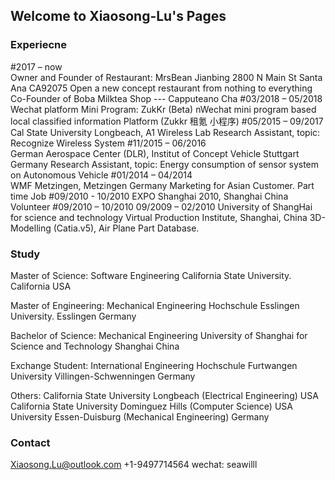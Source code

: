 ## Welcome to Xiaosong-Lu's Pages



### Experiecne
#2017 – now          
Owner and Founder of Restaurant: MrsBean Jianbing 2800 N Main St Santa Ana CA92075
Open a new concept restaurant from nothing to everything 
Co-Founder of Boba Milktea Shop --- Capputeano Cha
#03/2018 – 05/2018   Wechat platform Mini Program: ZukKr (Beta)
nWechat mini program based local classified information Platform (Zukkr 租氪 小程序)
#05/2015 – 09/2017   
Cal State University Longbeach, A1 Wireless Lab 
Research Assistant, topic: Recognize Wireless System
#11/2015 – 06/2016   
German Aerospace Center (DLR), Institut of Concept Vehicle Stuttgart Germany
Research Assistant, topic: Energy consumption of sensor system on Autonomous Vehicle 
#01/2014 – 04/2014   
WMF Metzingen, Metzingen Germany
Marketing for Asian Customer. Part time Job 
#09/2010 - 10/2010
EXPO Shanghai 2010, Shanghai China
Volunteer
#09/2010 – 10/2010 09/2009 – 02/2010 
University of ShangHai for science and technology Virtual Production Institute, Shanghai, China
3D-Modelling (Catia.v5), Air Plane Part Database.


### Study

Master of Science: Software Engineering 
California State University. 
California USA 

Master of Engineering: Mechanical Engineering
Hochschule Esslingen University. 
Esslingen Germany 

Bachelor of Science: Mechanical Engineering 
University of Shanghai for Science and Technology
Shanghai China

Exchange Student: International Engineering
Hochschule Furtwangen University
Villingen-Schwenningen Germany

Others:
California State University Longbeach  (Electrical Engineering)   USA
California State University Dominguez Hills (Computer Science)   USA
University Essen-Duisburg  (Mechanical Engineering)  Germany


### Contact
Xiaosong.Lu@outlook.com
+1-9497714564
wechat: seawilll
